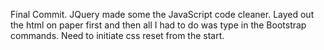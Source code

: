 Final Commit.  JQuery made some the JavaScript code cleaner.  Layed out the html on paper first and then all I had to do was type in the Bootstrap commands.  Need to initiate css  reset from the start.
